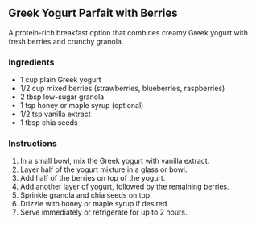 ## Greek Yogurt Parfait with Berries

A protein-rich breakfast option that combines creamy Greek yogurt with fresh berries and crunchy granola.

### Ingredients

* 1 cup plain Greek yogurt
* 1/2 cup mixed berries (strawberries, blueberries, raspberries)
* 2 tbsp low-sugar granola
* 1 tsp honey or maple syrup (optional)
* 1/2 tsp vanilla extract
* 1 tbsp chia seeds

### Instructions

1. In a small bowl, mix the Greek yogurt with vanilla extract.
2. Layer half of the yogurt mixture in a glass or bowl.
3. Add half of the berries on top of the yogurt.
4. Add another layer of yogurt, followed by the remaining berries.
5. Sprinkle granola and chia seeds on top.
6. Drizzle with honey or maple syrup if desired.
7. Serve immediately or refrigerate for up to 2 hours. 